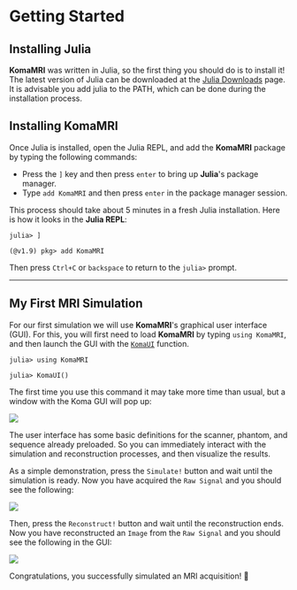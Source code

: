 # Getting Started

## Installing Julia

**KomaMRI** was written in Julia, so the first thing you should do is to install it! The latest version of Julia can be downloaded at the [Julia Downloads](https://julialang.org/downloads/) page. It is advisable you add julia to the PATH, which can be done during the installation process.

## Installing KomaMRI

Once Julia is installed, open the Julia REPL, and add the **KomaMRI** package by typing the following commands:

* Press the `]` key and then press `enter` to bring up **Julia**'s package manager.
* Type `add KomaMRI` and then press `enter` in the package manager session.

This process should take about 5 minutes in a fresh Julia installation. Here is how it looks in the **Julia REPL**:

```julia-repl
julia> ]

(@v1.9) pkg> add KomaMRI
```
Then press `Ctrl+C` or `backspace` to return to the `julia>` prompt.


---
## My First MRI Simulation

For our first simulation we will use **KomaMRI**'s graphical user interface (GUI). For this, you will first need to load **KomaMRI** by typing `using KomaMRI`, and then launch the GUI with the [`KomaUI`](@ref) function.

```julia-repl
julia> using KomaMRI

julia> KomaUI()
```
The first time you use this command it may take more time than usual, but a window with the Koma GUI will pop up:

![](assets/ui-mainpage.png)

The user interface has some basic definitions for the scanner, phantom, and sequence already preloaded. So you can immediately interact with the simulation and reconstruction processes, and then visualize the results.

As a simple demonstration, press the `Simulate!` button and wait until the simulation is ready. Now you have acquired the `Raw Signal` and you should see the following:

![](assets/ui-view-raw-data.png)

Then, press the `Reconstruct!` button and wait until the reconstruction ends. Now you have reconstructed an `Image` from the `Raw Signal` and you should see the following in the GUI:

![](assets/ui-view-abs-image.png)

Congratulations, you successfully simulated an MRI acquisition! 🎊